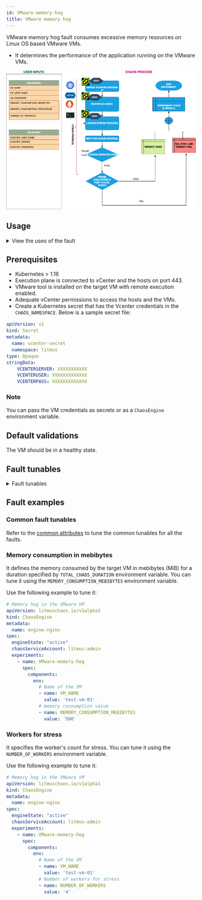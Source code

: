 ```yaml
---
id: VMware-memory-hog
title: VMware memory hog
---
```


VMware memory hog fault consumes excessive memory resources on Linux OS based VMware VMs.
- It determines the performance of the application running on the VMware VMs.


![VMware Memory Hog](./static/images/vmware-memory-hog.png)

## Usage

<details>
<summary>View the uses of the fault</summary>
<div>
This fault helps determine how resilient an application is when excessive memory is unexpectedly consumed by resources.
</div>
</details>


## Prerequisites
- Kubernetes > 1.16
- Execution plane is connected to vCenter and the hosts on port 443. 
- VMware tool is installed on the target VM with remote execution enabled.
- Adequate vCenter permissions to access the hosts and the VMs.
- Create a Kubernetes secret that has the Vcenter credentials in the `CHAOS_NAMESPACE`. Below is a sample secret file:

```yaml
apiVersion: v1
kind: Secret
metadata:
  name: vcenter-secret
  namespace: litmus
type: Opaque
stringData:
    VCENTERSERVER: XXXXXXXXXXX
    VCENTERUSER: XXXXXXXXXXXXX
    VCENTERPASS: XXXXXXXXXXXXX
```

### Note
You can pass the VM credentials as secrets or as a `ChaosEngine` environment variable.

## Default validations
The VM should be in a healthy state.

## Fault tunables
<details>
    <summary>Fault tunables</summary>
    <h2>Mandatory fields</h2>
    <table>
      <tr>
        <th> Variables </th>
        <th> Description </th>
        <th> Notes </th>
      </tr>
      <tr>
        <td> VM_NAME </td>
        <td> Name of the target VM. </td>
        <td> For example, <code>ubuntu-vm-1</code>. </td>
      </tr>
    </table>
    <h2>Optional fields</h2>
    <table>
      <tr>
        <th> Variables </th>
        <th> Description </th>
        <th> Notes </th>
      </tr>
     <tr>
        <td> MEMORY_CONSUMPTION_MEBIBYTES </td>
        <td> Amount of memory consumed by VMware VMs (in MiB). </td>
        <td> For example, <code>4024</code>.</td>
      </tr>
      <tr>
        <td> MEMORY_CONSUMPTION_PERCENTAGE </td>
        <td> Amount of total memory to be consumed (in percentage). </td>
        <td> Default to 100. </td>
      </tr>
      <tr>
        <td> NUMBER_OF_WORKERS </td>
        <td> Number of workers used to run the stress process. </td>
        <td> Defaults to 4. </td>
      </tr>
      <tr>
        <td> TOTAL_CHAOS_DURATION </td>
        <td> Duration that you specify, through which chaos is injected into the target resource (in seconds). </td>
        <td> Defaults to 30s. </td>
      </tr>
      <tr>
        <td> CHAOS_INTERVAL </td>
        <td> Time interval between two successive instance terminations (in seconds). </td>
        <td> Defaults to 30s. </td>
      </tr>
      <tr>
        <td> SEQUENCE </td>
        <td> Sequence of chaos execution for multiple instances. </td>
        <td> Defaults to parallel. Supports serial sequence as well. </td>
      </tr>
      <tr>
        <td> RAMP_TIME </td>
        <td> Period to wait before and after injecting chaos (in seconds). </td>
        <td> For example, 30s. </td>
      </tr>
    </table>
</details>

## Fault examples

### Common fault tunables
Refer to the [common attributes](../common-tunables-for-all-faults) to tune the common tunables for all the faults.

### Memory consumption in mebibytes
It defines the memory consumed by the target VM in mebibytes (MiB) for a duration specified by `TOTAL_CHAOS_DURATION` environment variable. You can tune it using the `MEMORY_CONSUMPTION_MEBIBYTES` environment variable.

Use the following example to tune it:

[embedmd]:# (./static/manifests/vmware-memory-hog/vm-memory-hog-memoryconsumption.yaml yaml)
```yaml
# Memory hog in the VMware VM
apiVersion: litmuschaos.io/v1alpha1
kind: ChaosEngine
metadata:
  name: engine-nginx
spec:
  engineState: "active"
  chaosServiceAccount: litmus-admin
  experiments:
    - name: VMware-memory-hog
      spec:
        components:
          env:
            # Name of the VM
            - name: VM_NAME
              value: 'test-vm-01'
            # memory consumption value
            - name: MEMORY_CONSUMPTION_MEBIBYTES
              value: '500'
```

### Workers for stress
It specifies the worker's count for stress. You can tune it using the `NUMBER_OF_WORKERS` environment variable.

Use the following example to tune it:

[embedmd]:# (./static/manifests/vmware-memory-hog/vm-memory-hog-worker.yaml yaml)
```yaml
# Memory hog in the VMware VM
apiVersion: litmuschaos.io/v1alpha1
kind: ChaosEngine
metadata:
  name: engine-nginx
spec:
  engineState: "active"
  chaosServiceAccount: litmus-admin
  experiments:
    - name: VMware-memory-hog
      spec:
        components:
          env:
            # Name of the VM
            - name: VM_NAME
              value: 'test-vm-01'
            # Number of workers for stress
            - name: NUMBER_OF_WORKERS
              value: '4'
```
